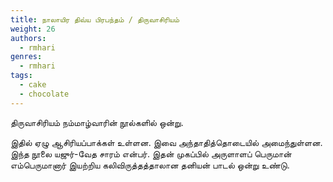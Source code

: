 ```yaml
---
title: நாலாயிர திவ்ய பிரபந்தம் / திருவாசிரியம்
weight: 26
authors:
  - rmhari
genres:
  - rmhari 
tags:
  - cake
  - chocolate
---
```


திருவாசிரியம் நம்மாழ்வாரின் நூல்களில் ஒன்று.

இதில் ஏழு ஆசிரியப்பாக்கள் உள்ளன.
இவை அந்தாதித்தொடையில் அமைந்துள்ளன.
இந்த நூலை யஜுர்-வேத சாரம் என்பர்.
இதன் முகப்பில் அருளாளப் பெருமான் எம்பெருமானார் இயற்றிய கலிவிருத்தத்தாலான தனியன் பாடல் ஒன்று உண்டு.